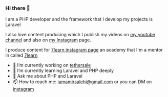 ### Hi there 👋

I am a PHP developer and the framework that I develop my projects is Laravel

I also love content producing which I publish my videos on [my youtube channel](https://www.youtube.com/channel/UCg02jpgMqzLRSOADZVd0XuQ) and also on [my Instagram](https://www.instagram.com/iamamirsalehi) page.


I produce content for [7learn instagram page](https://www.instagram.com/7learn) an academy that I'm a mentor in called [7learn](https://7learn.ac/)

- 🔭 I’m currently working on [tethersale](https://test.tethersale.com/)
- 🌱 I’m currently learning Laravel and PHP deeply
- 💬 Ask me about PHP and Laravel
- 📫 How to reach me: iamamirsalehi@gmail.com or you can DM on [instagram](https://www.instagram.com/iamamirsalehi)
